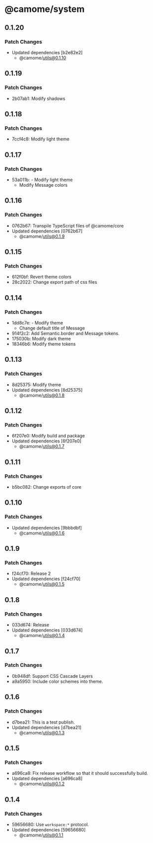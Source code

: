 # @camome/system

## 0.1.20

### Patch Changes

- Updated dependencies [b2e82e2]
  - @camome/utils@0.1.10

## 0.1.19

### Patch Changes

- 2b07ab1: Modify shadows

## 0.1.18

### Patch Changes

- 7ccf4c8: Modify light theme

## 0.1.17

### Patch Changes

- 53a011b: - Modify light theme
  - Modify Message colors

## 0.1.16

### Patch Changes

- 0762b67: Transpile TypeScript files of @camome/core
- Updated dependencies [0762b67]
  - @camome/utils@0.1.9

## 0.1.15

### Patch Changes

- 612f0bf: Revert theme colors
- 28c2022: Change export path of css files

## 0.1.14

### Patch Changes

- 1dd8c7e: - Modify theme
  - Change default title of Message
- 914f2c2: Add Semantic.border and Message tokens.
- 175030b: Modify dark theme
- 18346b6: Modify theme tokens

## 0.1.13

### Patch Changes

- 8d25375: Modify theme
- Updated dependencies [8d25375]
  - @camome/utils@0.1.8

## 0.1.12

### Patch Changes

- 6f207e0: Modify build and package
- Updated dependencies [6f207e0]
  - @camome/utils@0.1.7

## 0.1.11

### Patch Changes

- b5bc082: Change exports of core

## 0.1.10

### Patch Changes

- Updated dependencies [9bbbdbf]
  - @camome/utils@0.1.6

## 0.1.9

### Patch Changes

- f24cf70: Release 2
- Updated dependencies [f24cf70]
  - @camome/utils@0.1.5

## 0.1.8

### Patch Changes

- 033d674: Release
- Updated dependencies [033d674]
  - @camome/utils@0.1.4

## 0.1.7

### Patch Changes

- 0b948df: Support CSS Cascade Layers
- a9a5950: Include color schemes into theme.

## 0.1.6

### Patch Changes

- d7bea21: This is a test publish.
- Updated dependencies [d7bea21]
  - @camome/utils@0.1.3

## 0.1.5

### Patch Changes

- a696ca8: Fix release workflow so that it should successfully build.
- Updated dependencies [a696ca8]
  - @camome/utils@0.1.2

## 0.1.4

### Patch Changes

- 59656680: Use `workspace:*` protocol.
- Updated dependencies [59656680]
  - @camome/utils@0.1.1
